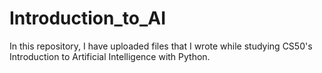 # Introduction_to_AI


In this repository, I have uploaded files that I wrote while studying CS50's Introduction to Artificial Intelligence with Python.
